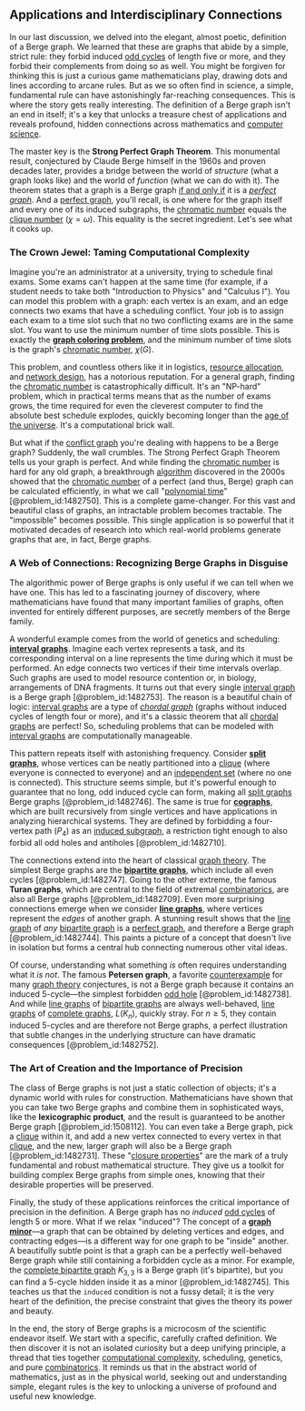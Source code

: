## Applications and Interdisciplinary Connections

In our last discussion, we delved into the elegant, almost poetic, definition of a Berge graph. We learned that these are graphs that abide by a simple, strict rule: they forbid induced [odd cycles](@article_id:270793) of length five or more, and they forbid their complements from doing so as well. You might be forgiven for thinking this is just a curious game mathematicians play, drawing dots and lines according to arcane rules. But as we so often find in science, a simple, fundamental rule can have astonishingly far-reaching consequences. This is where the story gets really interesting. The definition of a Berge graph isn't an end in itself; it's a key that unlocks a treasure chest of applications and reveals profound, hidden connections across mathematics and [computer science](@article_id:150299).

The master key is the **Strong Perfect Graph Theorem**. This monumental result, conjectured by Claude Berge himself in the 1960s and proven decades later, provides a bridge between the world of *structure* (what a graph looks like) and the world of *function* (what we can do with it). The theorem states that a graph is a Berge graph [if and only if](@article_id:262623) it is a *[perfect graph](@article_id:273845)*. And a [perfect graph](@article_id:273845), you'll recall, is one where for the graph itself and every one of its induced subgraphs, the [chromatic number](@article_id:273579) equals the [clique number](@article_id:272220) ($\chi = \omega$). This equality is the secret ingredient. Let's see what it cooks up.

### The Crown Jewel: Taming Computational Complexity

Imagine you're an administrator at a university, trying to schedule final exams. Some exams can't happen at the same time (for example, if a student needs to take both "Introduction to Physics" and "Calculus I"). You can model this problem with a graph: each vertex is an exam, and an edge connects two exams that have a scheduling conflict. Your job is to assign each exam to a time slot such that no two conflicting exams are in the same slot. You want to use the minimum number of time slots possible. This is exactly the **[graph coloring problem](@article_id:262828)**, and the minimum number of time slots is the graph's [chromatic number](@article_id:273579), $\chi(G)$.

This problem, and countless others like it in logistics, [resource allocation](@article_id:267654), and [network design](@article_id:267179), has a notorious reputation. For a general graph, finding the [chromatic number](@article_id:273579) is catastrophically difficult. It's an "NP-hard" problem, which in practical terms means that as the number of exams grows, the time required for even the cleverest computer to find the absolute best schedule explodes, quickly becoming longer than the [age of the universe](@article_id:159300). It's a computational brick wall.

But what if the [conflict graph](@article_id:272346) you're dealing with happens to be a Berge graph? Suddenly, the wall crumbles. The Strong Perfect Graph Theorem tells us your graph is perfect. And while finding the [chromatic number](@article_id:273579) is hard for any old graph, a breakthrough [algorithm](@article_id:267625) discovered in the 2000s showed that the [chromatic number](@article_id:273579) of a perfect (and thus, Berge) graph can be calculated efficiently, in what we call "[polynomial time](@article_id:137176)" [@problem_id:1482750]. This is a complete game-changer. For this vast and beautiful class of graphs, an intractable problem becomes tractable. The "impossible" becomes possible. This single application is so powerful that it motivated decades of research into which real-world problems generate graphs that are, in fact, Berge graphs.

### A Web of Connections: Recognizing Berge Graphs in Disguise

The algorithmic power of Berge graphs is only useful if we can tell when we have one. This has led to a fascinating journey of discovery, where mathematicians have found that many important families of graphs, often invented for entirely different purposes, are secretly members of the Berge family.

A wonderful example comes from the world of genetics and scheduling: **[interval graphs](@article_id:135943)**. Imagine each vertex represents a task, and its corresponding interval on a line represents the time during which it must be performed. An edge connects two vertices if their time intervals overlap. Such graphs are used to model resource contention or, in biology, arrangements of DNA fragments. It turns out that every single [interval graph](@article_id:263161) is a Berge graph [@problem_id:1482753]. The reason is a beautiful chain of logic: [interval graphs](@article_id:135943) are a type of *[chordal graph](@article_id:267455)* (graphs without induced cycles of length four or more), and it's a classic theorem that all [chordal graphs](@article_id:275215) are perfect! So, scheduling problems that can be modeled with [interval graphs](@article_id:135943) are computationally manageable.

This pattern repeats itself with astonishing frequency. Consider **[split graphs](@article_id:274792)**, whose vertices can be neatly partitioned into a [clique](@article_id:275496) (where everyone is connected to everyone) and an [independent set](@article_id:264572) (where no one is connected). This structure seems simple, but it's powerful enough to guarantee that no long, odd induced cycle can form, making all [split graphs](@article_id:274792) Berge graphs [@problem_id:1482746]. The same is true for **[cographs](@article_id:267168)**, which are built recursively from single vertices and have applications in analyzing hierarchical systems. They are defined by forbidding a four-vertex path ($P_4$) as an [induced subgraph](@article_id:269818), a restriction tight enough to also forbid all odd holes and antiholes [@problem_id:1482710].

The connections extend into the heart of classical [graph theory](@article_id:140305). The simplest Berge graphs are the **[bipartite graphs](@article_id:261957)**, which include all even cycles [@problem_id:1482747]. Going to the other extreme, the famous **Turan graphs**, which are central to the field of extremal [combinatorics](@article_id:143849), are also all Berge graphs [@problem_id:1482709]. Even more surprising connections emerge when we consider **[line graphs](@article_id:264105)**, where vertices represent the *edges* of another graph. A stunning result shows that the [line graph](@article_id:274805) of *any* [bipartite graph](@article_id:153453) is a [perfect graph](@article_id:273845), and therefore a Berge graph [@problem_id:1482744]. This paints a picture of a concept that doesn't live in isolation but forms a central hub connecting numerous other vital ideas.

Of course, understanding what something *is* often requires understanding what it *is not*. The famous **Petersen graph**, a favorite [counterexample](@article_id:148166) for many [graph theory](@article_id:140305) conjectures, is not a Berge graph because it contains an induced 5-cycle—the simplest forbidden [odd hole](@article_id:269901) [@problem_id:1482738]. And while [line graphs](@article_id:264105) of [bipartite graphs](@article_id:261957) are always well-behaved, [line graphs](@article_id:264105) of [complete graphs](@article_id:265989), $L(K_n)$, quickly stray. For $n \ge 5$, they contain induced 5-cycles and are therefore not Berge graphs, a perfect illustration that subtle changes in the underlying structure can have dramatic consequences [@problem_id:1482752].

### The Art of Creation and the Importance of Precision

The class of Berge graphs is not just a static collection of objects; it's a dynamic world with rules for construction. Mathematicians have shown that you can take two Berge graphs and combine them in sophisticated ways, like the **lexicographic product**, and the result is guaranteed to be another Berge graph [@problem_id:1508112]. You can even take a Berge graph, pick a [clique](@article_id:275496) within it, and add a new vertex connected to every vertex in that [clique](@article_id:275496), and the new, larger graph will also be a Berge graph [@problem_id:1482731]. These "[closure properties](@article_id:264991)" are the mark of a truly fundamental and robust mathematical structure. They give us a toolkit for building complex Berge graphs from simple ones, knowing that their desirable properties will be preserved.

Finally, the study of these applications reinforces the critical importance of precision in the definition. A Berge graph has no *induced* [odd cycles](@article_id:270793) of length 5 or more. What if we relax "induced"? The concept of a **[graph minor](@article_id:267933)**—a graph that can be obtained by deleting vertices and edges, and contracting edges—is a different way for one graph to be "inside" another. A beautifully subtle point is that a graph can be a perfectly well-behaved Berge graph while still containing a forbidden cycle as a minor. For example, the [complete bipartite graph](@article_id:275735) $K_{3,3}$ is a Berge graph (it's bipartite), but you can find a 5-cycle hidden inside it as a minor [@problem_id:1482745]. This teaches us that the `induced` condition is not a fussy detail; it is the very heart of the definition, the precise constraint that gives the theory its power and beauty.

In the end, the story of Berge graphs is a microcosm of the scientific endeavor itself. We start with a specific, carefully crafted definition. We then discover it is not an isolated curiosity but a deep unifying principle, a thread that ties together [computational complexity](@article_id:146564), scheduling, genetics, and pure [combinatorics](@article_id:143849). It reminds us that in the abstract world of mathematics, just as in the physical world, seeking out and understanding simple, elegant rules is the key to unlocking a universe of profound and useful new knowledge.
